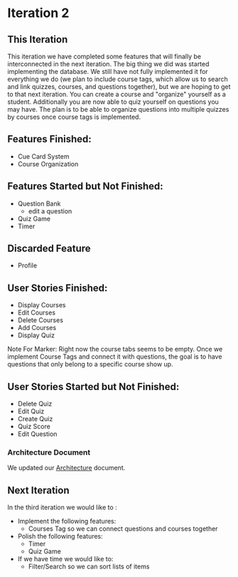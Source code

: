 # Iteration 2

## This Iteration
This iteration we have completed some features that will finally be interconnected in the next 
iteration. The big thing we did was started implementing the database.  We still have not fully 
implemented it for everything we do (we plan to include course tags, which allow us to search and
link quizzes, courses, and questions together), but we are hoping to get to that next iteration. You
can create a course and "organize" yourself as a student. Additionally you are now able to quiz 
yourself on questions you may have. The plan is to be able to organize questions into multiple 
quizzes by courses once course tags is implemented.


## Features Finished:
- Cue Card System
- Course Organization

## Features Started but Not Finished:
- Question Bank
  - edit a question
- Quiz Game
- Timer

## Discarded Feature
- Profile

## User Stories Finished:
- Display Courses
- Edit Courses
- Delete Courses
- Add Courses
- Display Quiz

Note For Marker:
Right now the course tabs seems to be empty. Once we implement Course Tags and connect it with 
questions, the goal is to have questions that only belong to a specific course show up.

## User Stories Started but Not Finished:
- Delete Quiz
- Edit Quiz
- Create Quiz
- Quiz Score
- Edit Question

### Architecture Document
We updated our [Architecture](Architecture.md) document.


## Next Iteration
In the third iteration we would like to :
- Implement the following features:
  - Courses Tag so we can connect questions and courses together
- Polish the following features:
  - Timer
  - Quiz Game
- If we have time we would like to:
  - Filter/Search so we can sort lists of items
